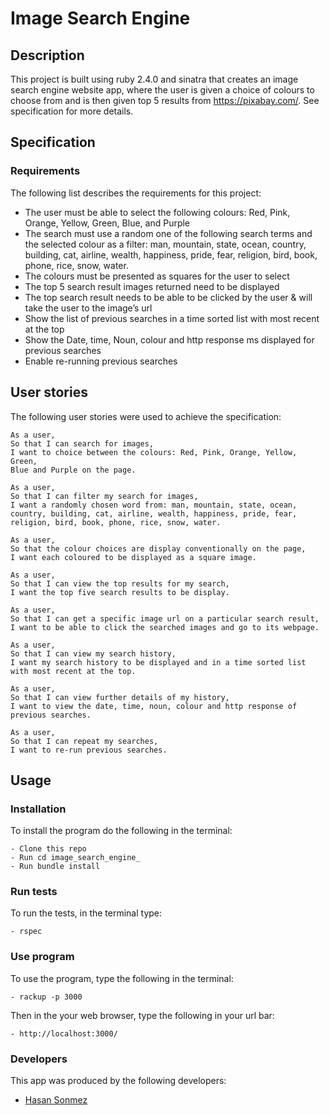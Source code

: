 # Image Search Engine

## Description

This project is built using ruby 2.4.0 and sinatra that creates an image search engine website app, where the user is given a choice of colours to choose from and is then given top 5 results from https://pixabay.com/. See specification for more details.

## Specification

### Requirements
The following list describes the requirements for this project:
* The user must be able to select the following colours: Red, Pink, Orange, Yellow, Green,
Blue, and Purple
* The search must use a random one of the following search terms and the selected colour as a filter: man, mountain, state, ocean, country, building, cat, airline, wealth,
happiness, pride, fear, religion, bird, book, phone, rice, snow, water.
* The colours must be presented as squares for the user to select
*	The top 5 search result images returned need to be displayed
* The top search result needs to be able to be clicked by the user & will take the user to the image’s url
* Show the list of previous searches in a time sorted list with most recent at the top
* Show the Date, time, Noun, colour and http response ms displayed for previous
searches
* Enable re-running previous searches

## User stories
The following user stories were used to achieve the specification:

```
As a user,
So that I can search for images,
I want to choice between the colours: Red, Pink, Orange, Yellow, Green,
Blue and Purple on the page.
```

```
As a user,
So that I can filter my search for images,
I want a randomly chosen word from: man, mountain, state, ocean, country, building, cat, airline, wealth, happiness, pride, fear, religion, bird, book, phone, rice, snow, water.
```

```
As a user,
So that the colour choices are display conventionally on the page,
I want each coloured to be displayed as a square image.
```
```
As a user,
So that I can view the top results for my search,
I want the top five search results to be display.
```
```
As a user,
So that I can get a specific image url on a particular search result,
I want to be able to click the searched images and go to its webpage.
```
```
As a user,
So that I can view my search history,
I want my search history to be displayed and in a time sorted list with most recent at the top.
```
```
As a user,
So that I can view further details of my history,
I want to view the date, time, noun, colour and http response of previous searches.
```
```
As a user,
So that I can repeat my searches,
I want to re-run previous searches.
```

## Usage

### Installation
To install the program do the following in the terminal:

```
- Clone this repo
- Run cd image_search_engine_
- Run bundle install
```

### Run tests
To run the tests, in the terminal type:

```
- rspec
```

### Use program
To use the program, type the following in the terminal:

```
- rackup -p 3000
```

Then in the your web browser, type the following in your url bar:
```
- http://localhost:3000/
```

### Developers
This app was produced by the following developers:
- [Hasan Sonmez](https://github.com/UltimateCoder00)
